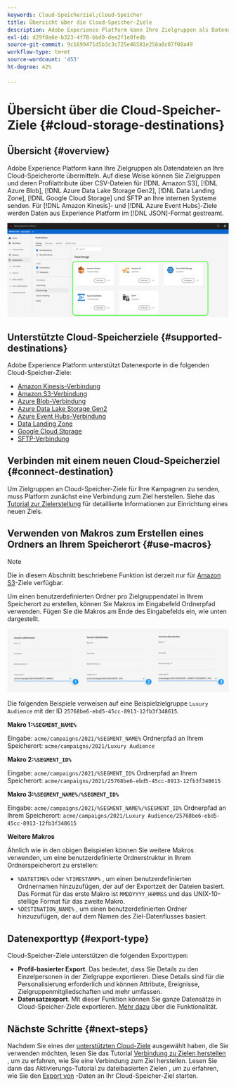 ```yaml
---
keywords: Cloud-Speicherziel;Cloud-Speicher
title: Übersicht über die Cloud-Speicher-Ziele
description: Adobe Experience Platform kann Ihre Zielgruppen als Datendateien an Ihre Amazon S3-, AWS Kinesis-, Azure Event Hubs- oder SFTP-Cloud-Speicherorte senden.
exl-id: d29f0a6e-b323-4f78-bbd0-dee2f1e0fedb
source-git-commit: 9c1699471d5b3c3c725e46581e256a0c07f08a49
workflow-type: tm+mt
source-wordcount: '453'
ht-degree: 42%

---
```


# Übersicht über die Cloud-Speicher-Ziele {#cloud-storage-destinations}

## Übersicht {#overview}

Adobe Experience Platform kann Ihre Zielgruppen als Datendateien an Ihre Cloud-Speicherorte übermitteln. Auf diese Weise können Sie Zielgruppen und deren Profilattribute über CSV-Dateien für [!DNL Amazon S3], [!DNL Azure Blob], [!DNL Azure Data Lake Storage Gen2], [!DNL Data Landing Zone], [!DNL Google Cloud Storage] und SFTP an Ihre internen Systeme senden. Für [!DNL Amazon Kinesis]- und [!DNL Azure Event Hubs]-Ziele werden Daten aus Experience Platform im [!DNL JSON]-Format gestreamt.

![Adobe-Cloud-Speicherzele](../../assets/catalog/cloud-storage/cloud-storage-destinations.png)

## Unterstützte Cloud-Speicherziele {#supported-destinations}

Adobe Experience Platform unterstützt Datenexporte in die folgenden Cloud-Speicher-Ziele:

* [Amazon Kinesis-Verbindung](amazon-kinesis.md)
* [Amazon S3-Verbindung](amazon-s3.md)
* [Azure Blob-Verbindung](azure-blob.md)
* [Azure Data Lake Storage Gen2](adls-gen2.md)
* [Azure Event Hubs-Verbindung](azure-event-hubs.md)
* [Data Landing Zone](data-landing-zone.md)
* [Google Cloud Storage](google-cloud-storage.md)
* [SFTP-Verbindung](sftp.md)

## Verbinden mit einem neuen Cloud-Speicherziel {#connect-destination}

Um Zielgruppen an Cloud-Speicher-Ziele für Ihre Kampagnen zu senden, muss Platform zunächst eine Verbindung zum Ziel herstellen. Siehe das [Tutorial zur Zielerstellung](../../ui/connect-destination.md) für detaillierte Informationen zur Einrichtung eines neuen Ziels.


## Verwenden von Makros zum Erstellen eines Ordners an Ihrem Speicherort {#use-macros}

>[!NOTE]
>
> Die in diesem Abschnitt beschriebene Funktion ist derzeit nur für [Amazon S3](amazon-s3.md)-Ziele verfügbar.

Um einen benutzerdefinierten Ordner pro Zielgruppendatei in Ihrem Speicherort zu erstellen, können Sie Makros im Eingabefeld Ordnerpfad verwenden. Fügen Sie die Makros am Ende des Eingabefelds ein, wie unten dargestellt.

![Verwenden von Makros zum Erstellen eines Ordners in Ihrem Speicher](../../assets/catalog/cloud-storage/workflow/macros-folder-path.png)

Die folgenden Beispiele verweisen auf eine Beispielzielgruppe `Luxury Audience` mit der ID `25768be6-ebd5-45cc-8913-12fb3f348615`.

**Makro 1:`%SEGMENT_NAME%`**

Eingabe: `acme/campaigns/2021/%SEGMENT_NAME%`
Ordnerpfad an Ihrem Speicherort: `acme/campaigns/2021/Luxury Audience`

**Makro 2:`%SEGMENT_ID%`**

Eingabe: `acme/campaigns/2021/%SEGMENT_ID%`
Ordnerpfad an Ihrem Speicherort: `acme/campaigns/2021/25768be6-ebd5-45cc-8913-12fb3f348615`

**Makro 3:`%SEGMENT_NAME%/%SEGMENT_ID%`**

Eingabe: `acme/campaigns/2021/%SEGMENT_NAME%/%SEGMENT_ID%`
Ordnerpfad an Ihrem Speicherort: `acme/campaigns/2021/Luxury Audience/25768be6-ebd5-45cc-8913-12fb3f348615`

**Weitere Makros**

Ähnlich wie in den obigen Beispielen können Sie weitere Makros verwenden, um eine benutzerdefinierte Ordnerstruktur in Ihrem Ordnerspeicherort zu erstellen:

* `%DATETIME%` oder `%TIMESTAMP%` , um einen benutzerdefinierten Ordnernamen hinzuzufügen, der auf der Exportzeit der Dateien basiert. Das Format für das erste Makro ist `MMDDYYYY_HHMMSS` und das UNIX-10-stellige Format für das zweite Makro.
* `%DESTINATION_NAME%` , um einen benutzerdefinierten Ordner hinzuzufügen, der auf dem Namen des Ziel-Datenflusses basiert.

## Datenexporttyp {#export-type}

Cloud-Speicher-Ziele unterstützen die folgenden Exporttypen:
* **Profil-basierter Export**. Das bedeutet, dass Sie Details zu den Einzelpersonen in der Zielgruppe exportieren. Diese Details sind für die Personalisierung erforderlich und können Attribute, Ereignisse, Zielgruppenmitgliedschaften und mehr umfassen.
* **Datensatzexport**. Mit dieser Funktion können Sie ganze Datensätze in Cloud-Speicher-Ziele exportieren. [Mehr dazu](/help/destinations/ui/export-datasets.md) über die Funktionalität.

## Nächste Schritte {#next-steps}

Nachdem Sie eines der [unterstützten Cloud-Ziele](#supported-destinations) ausgewählt haben, die Sie verwenden möchten, lesen Sie das Tutorial [Verbindung zu Zielen herstellen](/help/destinations/ui/connect-destination.md) , um zu erfahren, wie Sie eine Verbindung zum Ziel herstellen. Lesen Sie dann das Aktivierungs-Tutorial zu dateibasierten Zielen , um zu erfahren, wie Sie den [Export von](/help/destinations/ui/activate-batch-profile-destinations.md) -Daten an Ihr Cloud-Speicher-Ziel starten.
